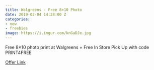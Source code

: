 ```yaml
---
title: Walgreens - Free 8×10 Photo
date: 2019-02-04 14:28:00 Z
categories:
- new
- freebies
image: https://i.imgur.com/knGaDJe.jpg
---
```


Free 8×10 photo print at Walgreens + Free In Store Pick Up with code PRINT4FREE

[Offer Link](https://photo.walgreens.com/store/prints-and-enlargements-details?tab=Photo%20Nav%20|%20Prints%20|%20Prints%20+%20Enlargements#!/pdpview)